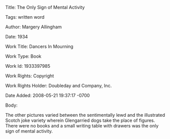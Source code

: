 Title:  The Only Sign of Mental Activity

Tags:   written word

Author: Margery Allingham

Date:   1934

Work Title: Dancers In Mourning

Work Type: Book

Work Id: 1933397985

Work Rights: Copyright

Work Rights Holder: Doubleday and Company, Inc.

Date Added: 2008-05-21 19:37:17 -0700

Body: 

The other pictures varied between the sentimentally lewd and the illustrated Scotch joke variety wherein Glengarried dogs take the place of figures. There were no books and a small writing table with drawers was the only sign of mental activity.


